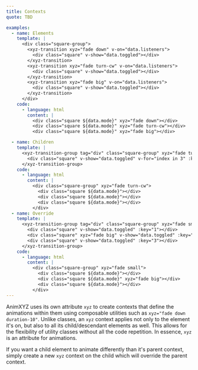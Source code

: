 ```yaml
---
title: Contexts
quote: TBD

examples:
  - name: Elements
    template: |
      <div class="square-group">
        <xyz-transition xyz="fade down" v-on="data.listeners">
          <div class="square" v-show="data.toggled"></div>
        </xyz-transition>
        <xyz-transition xyz="fade turn-cw" v-on="data.listeners">
          <div class="square" v-show="data.toggled"></div>
        </xyz-transition>
        <xyz-transition xyz="fade big" v-on="data.listeners">
          <div class="square" v-show="data.toggled"></div>
        </xyz-transition>
      </div>
    code:
      - language: html
        content: |
          <div class="square ${data.mode}" xyz="fade down"></div>
          <div class="square ${data.mode}" xyz="fade turn-cw"></div>
          <div class="square ${data.mode}" xyz="fade big"></div>

  - name: Children
    template: |
      <xyz-transition-group tag="div" class="square-group" xyz="fade turn-cw" v-on="data.listeners">
        <div class="square" v-show="data.toggled" v-for="index in 3" :key="index"></div>
      </xyz-transition-group>
    code:
      - language: html
        content: |
          <div class="square-group" xyz="fade turn-cw">
            <div class="square ${data.mode}"></div>
            <div class="square ${data.mode}"></div>
            <div class="square ${data.mode}"></div>
          </div>
  - name: Override
    template: |
      <xyz-transition-group tag="div" class="square-group" xyz="fade small" v-on="data.listeners">
        <div class="square" v-show="data.toggled" :key="1"></div>
        <div class="square" xyz="fade big" v-show="data.toggled" :key="2"></div>
        <div class="square" v-show="data.toggled" :key="3"></div>
      </xyz-transition-group>
    code:
      - language: html
        content: |
          <div class="square-group" xyz="fade small">
            <div class="square ${data.mode}"></div>
            <div class="square ${data.mode}" xyz="fade big"></div>
            <div class="square ${data.mode}"></div>
          </div>
---
```


AnimXYZ uses its own attribute `xyz` to create contexts that define the animations within them using composable utilities such as `xyz="fade down duration-10"`. Unlike classes, an `xyz` context applies not only to the element it's on, but also to all its child/descendant elements as well. This allows for the flexibility of utility classes without all the code repetition. In essence, `xyz` is an attribute for animations.

If you want a child element to animate differently than it's parent context, simply create a new `xyz` context on the child which will override the parent context.
